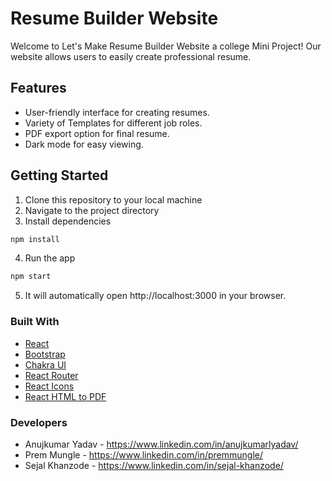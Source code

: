 # Resume Builder Website

Welcome to Let's Make Resume Builder Website a college Mini Project! Our website allows users to easily create professional resume.

## Features
- User-friendly interface for creating resumes.
- Variety of Templates for different job roles.
- PDF export option for final resume.
- Dark mode for easy viewing.

## Getting Started
1. Clone this repository to your local machine
2. Navigate to the project directory
3. Install dependencies
```bash
npm install
```
4. Run the app
```bash
npm start
```
5. It will automatically open http://localhost:3000 in your browser.

### Built With
- [React](https://reactjs.org/)
- [Bootstrap](https://getbootstrap.com/)
- [Chakra UI](https://chakra-ui.com/)
- [React Router](https://reactrouter.com/)
- [React Icons](https://react-icons.github.io/react-icons/)
- [React HTML to PDF](https://www.npmjs.com/package/react-html-to-pdf)

### Developers
- Anujkumar Yadav - https://www.linkedin.com/in/anujkumarlyadav/
- Prem Mungle - https://www.linkedin.com/in/premmungle/
- Sejal Khanzode - https://www.linkedin.com/in/sejal-khanzode/

